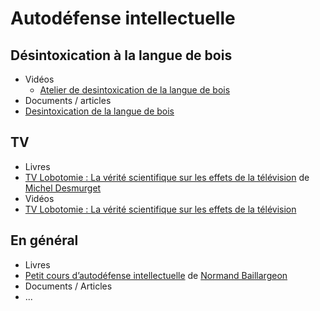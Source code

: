 # Autodéfense intellectuelle

## Désintoxication à la langue de bois
- Vidéos
  - [Atelier de desintoxication de la langue de bois](https://www.youtube.com/watch?v=qYfx99MU3I8)
- Documents / articles
 - [Desintoxication de la langue de bois](http://www.scoplepave.org/dictionnaire-de-la-langue-de-bois)

## TV
- Livres
 - [TV Lobotomie : La vérité scientifique sur les effets de la télévision](http://www.amazon.fr/TV-Lobotomie-v%C3%A9rit%C3%A9-scientifique-t%C3%A9l%C3%A9vision/dp/2290038059/ref=la_B004MONCPA_1_2?s=books&ie=UTF8&qid=1434901699&sr=1-2) de [Michel Desmurget](http://www.wikiwand.com/fr/Michel_Desmurget)
- Vidéos
 - [TV Lobotomie : La vérité scientifique sur les effets de la télévision](http://youtu.be/NvMNf0Po1wY)

## En général
- Livres
 - [Petit cours d’autodéfense intellectuelle](http://www.luxediteur.com/autodefenseintellectuelle) de [Normand Baillargeon](http://www.wikiwand.com/fr/Normand_Baillargeon)
- Documents / Articles
 - ... 


